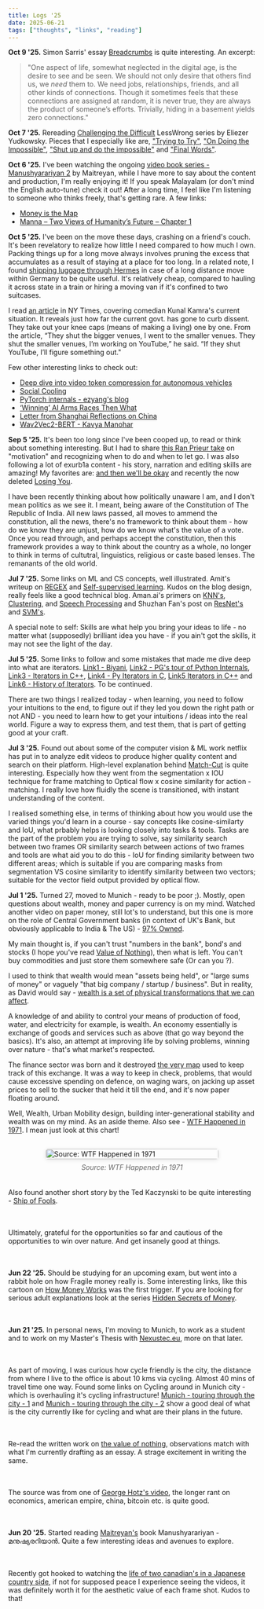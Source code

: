 ```yaml
---
title: Logs '25 
date: 2025-06-21  
tags: ["thoughts", "links", "reading"]
---
```

**Oct 9 '25.** Simon Sarris' essay [Breadcrumbs](https://map.simonsarris.com/p/breadcrumbs) is quite interesting. An excerpt:  
> "One aspect of life, somewhat neglected in the digital age, is the desire to see and be seen. We should not only desire that others find us, we _need_ them to. We need jobs, relationships, friends, and all other kinds of connections. Though it sometimes feels that these connections are assigned at random, it is never true, they are always the product of someone’s efforts. Trivially, hiding in a basement yields zero connections."   

**Oct 7 '25.**  Rereading [Challenging the Difficult](https://www.lesswrong.com/w/challenging-the-difficult) LessWrong series by Eliezer Yudkowsky. Pieces that I especially like are, ["Trying to Try"](https://www.lesswrong.com/posts/WLJwTJ7uGPA5Qphbp/trying-to-try), ["On Doing the Impossible"](https://www.lesswrong.com/s/3szfzHZr7EYGSWt92/p/fpecAJLG9czABgCe9), ["Shut up and do the impossible"](https://www.lesswrong.com/s/3szfzHZr7EYGSWt92/p/nCvvhFBaayaXyuBiD) and ["Final Words"](https://www.lesswrong.com/s/3szfzHZr7EYGSWt92/p/yffPyiu7hRLyc7r23).  

**Oct 6 '25.**  I've been watching the ongoing [video book series - Manushyarariyan 2](https://youtu.be/ZtwypKObHAc?si=YKXHbj5LW-Z_HIY9) by Maitreyan, while I have more to say about the content and production, I'm really enjoying it! If  you speak Malayalam (or don't mind the English auto-tune) check it out! After a long time, I feel like I'm listening to someone who thinks freely, that's getting rare. 
A few links: 
- [Money is the Map](https://geohot.github.io/blog/jekyll/update/2025/02/24/money-is-the-map.html) 
- [Manna – Two Views of Humanity’s Future – Chapter 1](https://marshallbrain.com/manna1) 

**Oct 5 '25.** I've been on the move these days, crashing on a friend's couch. It's been revelatory to realize how little I need compared to how much I own. Packing things up for a long move always involves pruning the excess that accumulates as a result of staying at a place for too long. In a related note, I found [shipping luggage through Hermes](https://www.myhermes.de/preise/gepaeck-und-koffer/?wt_ga=52641879826_257246086518&wt_kw=e_52641879826_hermes%20kofferversand) in case of a long distance move within Germany to be quite useful. It's relatively cheap, compared to hauling it across state in a train or hiring a moving van if it's confined to two suitcases. 

I read [an article](https://archive.is/lfjbl) in NY Times, covering comedian Kunal Kamra's current situation. It reveals just how far the current govt. has gone to curb dissent. They take out your knee caps (means of making a living) one by one. From the article, “They shut the bigger venues, I went to the smaller venues. They shut the smaller venues, I’m working on YouTube,” he said. “If they shut YouTube, I’ll figure something out."  

Few other interesting links to check out: 
- [Deep dive into video token compression for autonomous vehicles](https://c5huracan.github.io/2025/03/02/Deep-dive-into-video-token-compression-for-autonomous-vehicles.html)
- [Social Cooling](https://www.socialcooling.com/) 
- [PyTorch internals - ezyang's blog](https://blog.ezyang.com/2019/05/pytorch-internals/) 
- [‘Winning’ AI Arms Races Then What](https://gwern.net/blog/2024/winning-arms-races) 
- [Letter from Shanghai Reflections on China](https://www.manifold1.com/episodes/letter-from-shanghai-reflections-on-china-in-2024-73/transcript) 
- [Wav2Vec2-BERT - Kavya Manohar](https://kavyamanohar.com/post/evaluating-wav2vec2-bert-asr/) 

**Sep 5 '25.** It's been too long since I've been cooped up, to read or think about something interesting. But I had to share [this Ran Prieur take](https://ranprieur.com/archives/092.html) on "motivation" and recognizing when to do and when to let go. I was also following a lot of exurb1a content - his story, narration and editing skills are amazing! My favorites are: [and then we'll be okay](https://www.youtube.com/watch?v=7g1pmHSWHe0) and recently the now deleted [Losing You](https://www.youtube.com/watch?v=UTfECUjry3w).  
  
I have been recently thinking about how politically unaware I am, and I don't mean politics as we see it. I meant, being aware of the Constitution of The Republic of India. All new laws passed, all moves to ammend the constitution, all the news, there's no framework to think about them - how do we know they are unjust, how do we know what's the value of a vote. Once you read through, and perhaps accept the constitution, then this framework provides a way to think about the country as a whole, no longer to think in terms of cultutral, linguistics, religious or caste based lenses. The remanants of the old world.   

**Jul 7 '25.** Some links on ML and CS concepts, well illustrated. Amit's writeup on [REGEX](https://amitness.com/posts/visual-regex) and [Self-supervised learning](https://amitness.com/posts/self-supervised-learning). Kudos on the blog design, really feels like a good technical blog. Aman.ai's primers on [KNN's](https://aman.ai/primers/ai/k-nearest-neighbors/), [Clustering](https://aman.ai/primers/ai/clustering/#gaussian-mixture-models-gmm-with-model-selection), and [Speech Processing](https://aman.ai/primers/ai/speech-processing/) and Shuzhan Fan's post on [ResNet's](https://shuzhanfan.github.io/2018/11/ResNet/) and [SVM's](https://shuzhanfan.github.io/2018/05/understanding-mathematics-behind-support-vector-machines/).

A special note to self: Skills are what help you bring your ideas to life - no matter what (supposedly) brilliant idea you have - if you ain't got the skills, it may not see the light of the day.

**Jul 5 '25.** Some links to follow and some mistakes that made me dive deep into what are iterators. [Link1 - Biyani](https://arpitbhayani.me/blogs/python-iterable-integers), [Link2 - PG's tour of Python Internals](https://www.youtube.com/watch?v=8-KfIsDbxVY), [Link3 - Iterators in C++](https://www.podoliaka.org/2013/01/20/iterators-en/), [Link4 - Py Iterators in C](https://folkertdev.nl/blog/python-iterators-in-c/), [Link5 Iterators in C++](https://average-coder.blogspot.com/2012/07) and [Link6 - History of Iterators](https://www.jmeiners.com/efficient-programming-with-components/09_iterators.html). To be continued. 

There are two things I realized today - when learning, you need to follow your intuitions to the end, to figure out if they led you down the right path or not AND - you need to learn how to get your intuitions / ideas into the real world. Figure a way to express them, and test them, that is part of getting good at your craft. 

**Jul 3 '25.** Found out about some of the computer vision & ML work netflix has put in to analyze edit videos to produce higher quality content and search on their platform. High-level explanation behind [Match-Cut](https://netflixtechblog.com/match-cutting-at-netflix-finding-cuts-with-smooth-visual-transitions-31c3fc14ae59) is quite interesting. Especially how they went from the segmentation x IOU technique for frame matching to Optical flow x cosine similarity for action - matching.  I really love how fluidly the scene is transitioned, with instant understanding of the content. 

I realised something else, in terms of thinking about how you would use the varied things you'd learn in a course - say concepts like cosine-similarty and IoU, what prbably helps is looking closely into tasks & tools. Tasks are the part of the problem you are trying to solve, say similarity search between two frames OR similarity search between actions of two frames and tools are what aid you to do this - IoU for finding similarity between two different areas; which is suitable if you are comparing masks from segmentation VS cosine similarity to identify similarity between two vectors; suitable for the vector field output provided by optical flow.    

**Jul 1 '25.** Turned 27, moved to Munich - ready to be poor ;). Mostly, open questions about wealth, money and paper currency is on my mind. Watched another video on paper money, still lot's to understand, but this one is more on the role of Central Government banks (in context of UK's Bank, but obviously applicable to India & The US) - [97% Owned](https://www.youtube.com/watch?v=XcGh1Dex4Yo&t=3365s). 

My main thought is, if you can't trust "numbers in the bank", bond's and stocks (I hope you've read [Value of Nothing](https://americanaffairsjournal.org/2021/08/the-value-of-nothing-capital-versus-growth/)), then what is left. You can't buy commodities and just store them somewhere safe (Or can you ?). 

I used to think that wealth would mean "assets being held", or "large sums of money" or vaguely "that big company / startup / business".  But in reality, as David would say - [wealth is a set of physical transformations that we can affect](https://nav.al/david-deutsch). 

A knowledge of and ability to control your means of production of food, water, and electricity for example, is wealth. An economy essentially is exchange of goods and services such as above (that go way beyond the basics). It's also, an attempt at improving life by solving problems, winning over nature - that's what market's respected. 

The finance sector was born and it destroyed [the very map](https://geohot.github.io/blog/jekyll/update/2025/02/24/money-is-the-map.html) used to keep track of this exchange. It was a way to keep in check, problems, that would cause excessive spending on defence, on waging wars, on jacking up asset prices to sell to the sucker that held it till the end, and it's now paper floating around. 

Well, Wealth,  Urban Mobility design, building inter-generational stability and wealth was on my mind. As an aside theme. Also see - [WTF Happened in 1971](https://wtfhappenedin1971.com/). I mean just look at this chart! 

<div style="display: flex; flex-direction: column; align-items: center; gap: 20px; margin: 30px 0;">
  <div style="width: 70%; max-width: 700px;">
    <figure style="margin: 0;">
      <img src="/writings/image.png" alt="Source: WTF Happened in 1971" style="width: 100%; height: auto; border-radius: 5px; box-shadow: 0 2px 8px rgba(0,0,0,0.1);">
      <figcaption style="text-align: center; font-style: italic; color: #666; margin-top: 8px;">
        Source: WTF Happened in 1971
      </figcaption>
    </figure>
  </div>

Also found another short story by the Ted Kaczynski to be quite interesting - [Ship of Fools](https://theanarchistlibrary.org/library/ted-kaczynski-ship-of-fools).

Ultimately, grateful for the opportunities so far and cautious of the opportunities to win over nature. And get insanely good at things. 

**Jun 22 '25.** Should be studying for an upcoming exam, but went into a rabbit hole on how Fragile money really is. Some interesting links, like this cartoon on [How Money Works](https://www.youtube.com/watch?v=H4XL8s1BEdk) was the first trigger. If you are looking for serious adult explanations look at the series [Hidden Secrets of Money](https://www.youtube.com/watch?v=DyV0OfU3-FU&t=746s). 

**Jun 21 '25.** In personal news, I'm moving to Munich, to work as a student and to work on my Master's Thesis with [Nexustec.eu](https://www.nexustec.de/), more on that later. 

As part of moving, I was curious how cycle friendly is the city, the distance from where I live to the office is about 10 kms via cycling. Almost 40 mins of travel time one way. Found some links on Cycling around in Munich city - which is overhauling it's cycling infrastructure! [Munich - touring through the city - 1](https://www.youtube.com/watch?v=F7aA3PvLX6Q) and [Munich - touring through the city - 2](https://www.youtube.com/watch?v=TjP2Lt5OtfI) show a good deal of what is the city currently like for cycling and what are their plans in the future.

Re-read the written work on [the value of nothing](https://americanaffairsjournal.org/2021/08/the-value-of-nothing-capital-versus-growth/), observations match with what I'm currently drafting as an essay. A strage excitement in writing the same. 

The source was from one of [George Hotz's video](https://youtu.be/upZf-BWF1i0?t=2047), the longer rant on economics, american empire, china, bitcoin etc. is quite good. 

**Jun 20 '25.** Started reading [Maitreyan's](https://www.youtube.com/watch?v=PIyUADTDy1M) book Manushyarariyan - മനുഷ്യരറിയാൻ. Quite a few interesting ideas and avenues to explore. 

Recently got hooked to watching the [life of two canadian's in a Japanese country side](https://www.youtube.com/watch?v=eKd98OZF94s&t=275s), if not for supposed peace I experience seeing the videos, it was definitely worth it for the aesthetic value of each frame shot. Kudos to that! 
